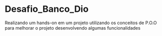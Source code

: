 # Desafio_Banco_Dio
Realizando um hands-on em um projeto utilizando os conceitos de P.O.O para melhorar o projeto desenvolvendo algumas funcionalidades
